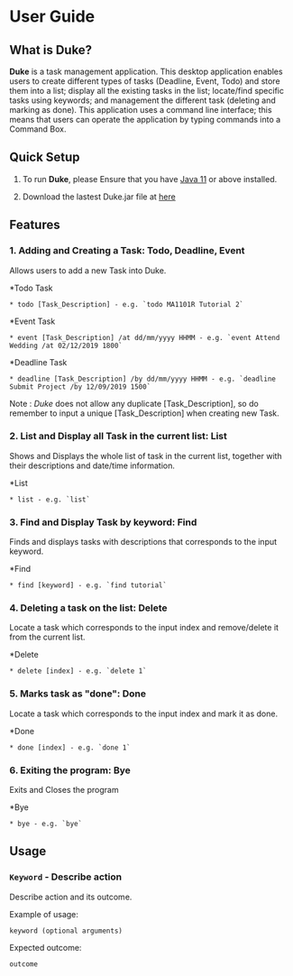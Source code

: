 # User Guide

## What is Duke?
**Duke** is a task management application. This desktop application enables users to
create different types of tasks (Deadline, Event, Todo) and store them into a list; 
display all the existing tasks in the list; locate/find specific tasks using keywords;
and management the different task (deleting and marking as done). This application uses
a command line interface; this means that users can operate the application by typing
commands into a Command Box.

## Quick Setup
1. To run **Duke**, please Ensure that you have [Java 11](https://www.oracle.com/technetwork/java/javase/downloads/jdk11-downloads-5066655.html) or above installed.

1. Download the lastest Duke.jar file at [here](https://github.com/shihaoyap/duke/releases)


## Features

### 1. Adding and Creating a Task: Todo, Deadline, Event
Allows users to add a new Task into Duke.

*Todo Task
	
	* todo [Task_Description] - e.g. `todo MA1101R Tutorial 2`

*Event Task
	
	* event [Task_Description] /at dd/mm/yyyy HHMM - e.g. `event Attend Wedding /at 02/12/2019 1800`

*Deadline Task
	
	* deadline [Task_Description] /by dd/mm/yyyy HHMM - e.g. `deadline Submit Project /by 12/09/2019 1500`

Note : *Duke* does not allow any duplicate [Task_Description], so do remember to input a unique [Task_Description] when
creating new Task.

### 2. List and Display all Task in the current list: List
Shows and Displays the whole list of task in the current list, together with their descriptions and date/time information. 

*List
	
	* list - e.g. `list`


### 3. Find and Display Task by keyword: Find
Finds and displays tasks with descriptions that corresponds to the input keyword.

*Find
	
	* find [keyword] - e.g. `find tutorial`   


### 4. Deleting a task on the list: Delete
Locate a task which corresponds to the input index and remove/delete it from the current list.

*Delete
	
	* delete [index] - e.g. `delete 1`


### 5. Marks task as "done": Done
Locate a task which corresponds to the input index and mark it as done.

*Done
	
	* done [index] - e.g. `done 1` 

### 6. Exiting the program: Bye
Exits and Closes the program

*Bye
	
	* bye - e.g. `bye`

## Usage

### `Keyword` - Describe action

Describe action and its outcome.

Example of usage: 

`keyword (optional arguments)`

Expected outcome:

`outcome`
